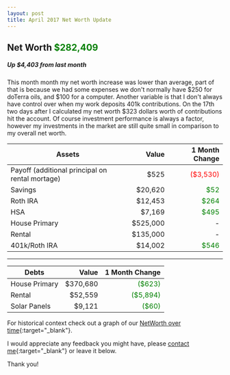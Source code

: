```yaml
---
layout: post
title: April 2017 Net Worth Update
---
```


## Net Worth <span style="color:green;">**$282,409**</span>

##### Up $4,403 from last month

This month month my net worth increase was lower than average, part of that is because we had some expenses we don't normally have $250 for doTerra oils, and $100 for a computer.  Another variable is that I don't always have control over when my work deposits 401k contributions.  On the 17th two days after I calculated my net worth $323 dollars worth of contributions hit the account.  Of course investment performance is always a factor, however my investments in the market are still quite small in comparison to my overall net worth.


| Assets        | Value           | 1 Month Change  |
| ------------- | -------------:| -----:|
| Payoff (additional principal on rental mortage)     | $525     | <span style="color:red;">($3,530)</span>   |
| Savings   | $20,620 | <span style="color:green;">$52</span> |
| Roth IRA  | $12,453     | <span style="color:green;">$264</span> |
| HSA  | $7,169     | <span style="color:green;">$495</span> |
| House Primary  | $525,000     | - |
| Rental  | $135,000     | - |
| 401k/Roth IRA  | $14,002     | <span style="color:green;">$546</span> |

<hr>

| Debts        | Value           | 1 Month Change  |
| ------------- | -------------:| -----:|
| House Primary      | $370,680   | <span style="color:green;">($623)</span>   |
| Rental   | $52,559 | <span style="color:green;">($5,894)</span> |
| Solar Panels  | $9,121    | <span style="color:green;">($60)</span> |

  
For historical context check out a graph of our [NetWorth over time](/Net-Worth/profile/?user=yhxzTiGfYRe5j5IpB6Xw2nmZUTJ2){:target="_blank"}.

I would appreciate any feedback you might have, please [contact me](/aboutme/){:target="_blank"} or leave it below.  

Thank you!



